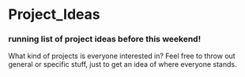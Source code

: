 # Project_Ideas
### running list of project ideas before this weekend!

What kind of projects is everyone interested in? Feel free to throw out general or specific stuff, just to get an idea of where everyone stands.
